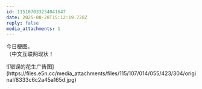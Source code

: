 ```yaml
---
id: 115107033234041647
date: 2025-08-28T15:12:19.728Z
reply: false
media_attachments: 1
---
```


<p>今日梗图。<br>（中文互联网现状！</p>
![错误的花生广告图](https://files.e5n.cc/media_attachments/files/115/107/014/055/423/304/original/8333c6c2a45a165d.jpg)
